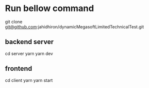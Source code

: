 # Run bellow command

git clone git@github.com:jahidhiron/dynamicMegasoftLimitedTechnicalTest.git

## backend server

cd server
yarn
yarn dev

## frontend

cd client
yarn
yarn start
